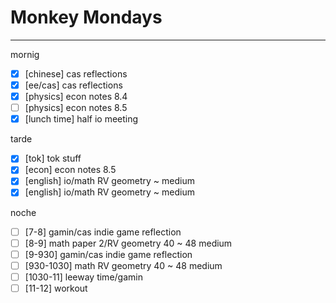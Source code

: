 # Monkey Mondays
---
mornig
- [x] [chinese] cas reflections
- [x] [ee/cas] cas reflections
- [x] [physics] econ notes 8.4
- [ ] [physics] econ notes 8.5
- [x] [lunch time] half io meeting

tarde
- [x] [tok] tok stuff
- [x] [econ] econ notes 8.5
- [x] [english] io/math RV geometry ~ medium
- [x] [english] io/math RV geometry ~ medium

noche
- [ ] [7-8] gamin/cas indie game reflection
- [ ] [8-9] math paper 2/RV geometry 40 ~ 48 medium
- [ ] [9-930] gamin/cas indie game reflection
- [ ] [930-1030] math RV geometry 40 ~ 48 medium
- [ ] [1030-11] leeway time/gamin
- [ ] [11-12] workout